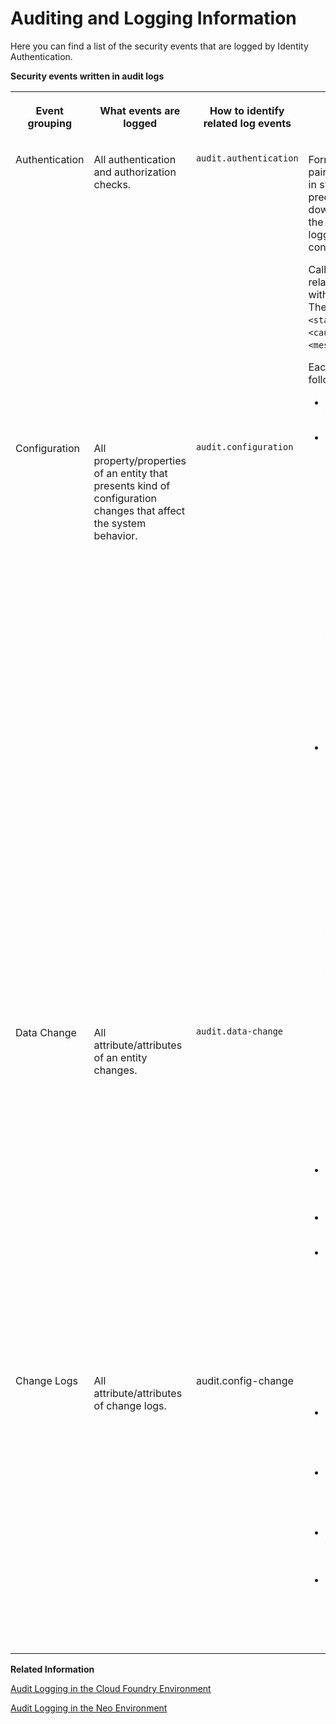 <!-- loioac5537b3bf9940459a6ec7354fcd1b69 -->

# Auditing and Logging Information

Here you can find a list of the security events that are logged by Identity Authentication.

**Security events written in audit logs**


<table>
<tr>
<th valign="top">

Event grouping



</th>
<th valign="top">

What events are logged



</th>
<th valign="top">

How to identify related log events



</th>
<th valign="top">

Additional information



</th>
</tr>
<tr>
<td valign="top">

Authentication



</td>
<td valign="top">

All authentication and authorization checks.



</td>
<td valign="top">

`audit.authentication`



</td>
<td valign="top" rowspan="4">

Formatting each log in key-value pairs simplifies a lot displaying logs in systems, searching by predefined key or value, downloading logging files, etc. In the Identity Authentication audit logging interface, the following log content is available:

Caller `<caller>` did action `<action>` related to objectType `<objectType>` with unique identifier `<objectId>`. The result of this action is state `<state>` which is caused by cause `<cause>` and the message is `<message>`.

Each audit log entry consists of the following key-value pairs:

-   state\* = \[successful | aborted | failed | ignored | process\]

-   action\* = \[create | update | search | delete | upsert | add | validate | validate\_sms\_code | reset | export | import | verifyPhone | testConnection | read | restore | upload | list | provision | login | authenticate | logout | sendMail\(s\) | passwordCheck | load | rbaRuleCheck | otpCodeCheck | authenticityCheck | grantPermissions | count | setOtpAttributes | getStatistics | getUsage | setAttributes | provisionAllUsers | provisionUser\(s\) | forgotPassword | setInitialPassword | process | setConsolidationStatus | mark | sendSmsCode | issueAssertion | issueAuthorizationCode | issueJwtToken | linkUser | returningConsolidationStatus | returnungResetPasswordStatus\]

-   objectType\* = \[company | tenant\(s\) | tenantAdmin | serviceProvider\(s\) | identityProvider\(s\) | socialProvider\(s\) | service | scimGroup\(s\) | passwordPolicy\(ies\) | provisioningSystem\(s\) | allProvisioningSystems | user\(s\) | spUser |group\(s\) | thing\(s\) | contact | emailTemplates | resource | tenantLogo | scimConfiguration | smsConfiguration | spnegoConfiguration | termsOfUse | privacyPolicy | tenantSettings | trustedDomain\(s\) | tenantSamlConfiguration | auditLogClients | scimUser\(s\) | otpCode | forgotPasswordMailCounter | cockpit | usageStatistics | activityAggregator | corporateUserStore | channel | token | trustedIdp | newSpSession | activeSpAndIdpSessions | rbaAction | socialIdentity | openIdClient | googleRecaptcha | companyGroup | psrMailService| entity.Policy | entity.UserPolicy\]

-   objectId\* = \[unique attribute of the objectType – either id, or name, etc… \]

-   caller = \[The identifier of the subject\]

-   cause = \[callerUnauthorized | userNotFound | validationFailure, interrupted, otpCheckFailure, passwordCheckFailure | mailNotVerified | notSupported | alreadyUsed | maximumNumberReached | invalidCode | thirdInvalidCode | alreadyInUse | missingUserPassword | missingTargetSystemConfig\]

-   message = \[Exception message or additional message which specifies the result of the action\]

-   category\* = \[audit.authentication | audit.configuration | audit.data-change\]

-   additionalAttributes – key-value formatted attributes which are specific for each objectType

-   all change log resource types


> ### Note:  
> \* Available in each log entry.



</td>
</tr>
<tr>
<td valign="top">

Configuration



</td>
<td valign="top">

All property/properties of an entity that presents kind of configuration changes that affect the system behavior.



</td>
<td valign="top">

 `audit.configuration` 



</td>
</tr>
<tr>
<td valign="top">

Data Change



</td>
<td valign="top">

All attribute/attributes of an entity changes.



</td>
<td valign="top">

 `audit.data-change` 



</td>
</tr>
<tr>
<td valign="top">

Change Logs



</td>
<td valign="top">

All attribute/attributes of change logs.



</td>
<td valign="top">

audit.config-changе



</td>
</tr>
</table>

**Related Information**  


[Audit Logging in the Cloud Foundry Environment](https://help.sap.com/viewer/65de2977205c403bbc107264b8eccf4b/Cloud/en-US/f92c86ab11f6474ea5579d839051c334.html)

[Audit Logging in the Neo Environment](https://help.sap.com/viewer/ea72206b834e4ace9cd834feed6c0e09/Cloud/en-US/02c39712c1064c96b37c1ea5bc9420dc.html)

